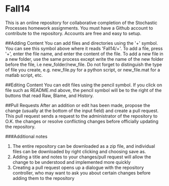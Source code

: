 Fall14
======

This is an online repository for collaborative completion of the Stochastic Processes homework assignments. You must have a Github account to contribute to the repository.  Accounts are free and easy to setup.


##Adding Content
You can add files and directories using the '+' symbol.  You can see this symbol above where it reads 'Fall14/+'.  To add a file, press '+', enter the file name, and enter the content of the file.  To add a new file in a new folder, use the same process except write the name of the new folder before the file, i.e new\_folder/new\_file.  Do not forget to distinguish the type of file you create, e.g. new\_file.py for a python script, or new\_file.mat for a matlab script, etc.  

##Editing Content
You can edit files using the pencil symbol.  If you click on file such as README.md above, the pencil symbol will be to the right of the buttons that read Raw, Blame, and History.

##Pull Requests
After an addition or edit has been made, propose the change (usually at the bottom of the input field) and create a pull request. This pull request sends a request to the administrator of the repository to O.K. the changes or resolve conflicting changes before officially updating the repository.  

###Additional notes
1. The entire repository can be downloaded as a zip file, and individual files can be downloaded by right clicking and choosing save as.
2. Adding a title and notes to your changes/pull request will allow the change to be understood and implemented more quickly
3. Creating a pull request opens up a dialogue with the repository controller, who may want to ask you about certain changes before adding them to the repository
